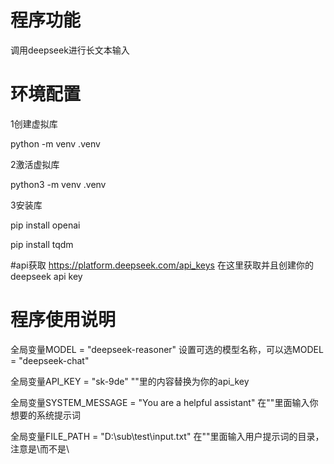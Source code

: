 # 程序功能
调用deepseek进行长文本输入

# 环境配置
1创建虚拟库

python -m venv .venv

2激活虚拟库

python3 -m venv .venv

3安装库

pip install openai

pip install tqdm

#api获取
https://platform.deepseek.com/api_keys 在这里获取并且创建你的deepseek api key


# 程序使用说明

全局变量MODEL = "deepseek-reasoner" 设置可选的模型名称，可以选MODEL = "deepseek-chat"

全局变量API_KEY = "sk-9de" ""里的内容替换为你的api_key

全局变量SYSTEM_MESSAGE = "You are a helpful assistant" 在""里面输入你想要的系统提示词

全局变量FILE_PATH = "D:\\sub\\test\\input.txt"  在""里面输入用户提示词的目录，注意是\\而不是\


